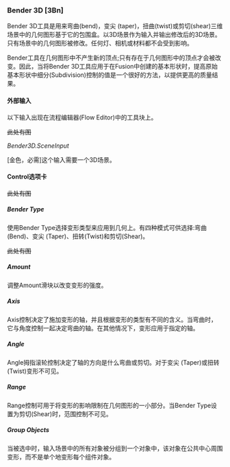 ### Bender 3D [3Bn]

Bender 3D工具是用来弯曲(bend)，变尖 (taper)，扭曲(twist)或剪切(shear)三维场景中的几何图形基于它的包围盒。以3D场景作为输入并输出修改后的3D场景。只有场景中的几何图形被修改。任何灯、相机或材料都不会受到影响。

Bender工具在几何图形中不产生新的顶点;只有存在于几何图形中的顶点才会被改变。因此，当将Bender 3D工具应用于在Fusion中创建的基本形状时，提高原始基本形状中细分(Subdivision)控制的值是一个很好的方法，以提供更高的质量结果。

#### 外部输入

以下输入出现在流程编辑器(Flow Editor)中的工具块上。

~~此处有图~~

*Bender3D.SceneInput*

[金色，必需]这个输入需要一个3D场景。

#### Control选项卡

~~此处有图~~

##### Bender Type

使用Bender Type选择变形类型来应用到几何上。有四种模式可供选择:弯曲(Bend)、变尖 (Taper)、扭转(Twist)和剪切(Shear)。

~~此处有图~~

##### Amount

调整Amount滑块以改变变形的强度。

##### Axis

Axis控制决定了施加变形的轴，并且根据变形的类型有不同的含义。当弯曲时，它与角度控制一起决定弯曲的轴。在其他情况下，变形应用于指定的轴。

##### Angle

Angle拇指滚轮控制决定了轴的方向是什么弯曲或剪切。对于变尖 (Taper)或扭转(Twist)变形不可见。

##### Range

Range控制可用于将变形的影响限制在几何图形的一小部分。当Bender Type设置为剪切(Shear)时，范围控制不可见。

##### Group Objects

当被选中时，输入场景中的所有对象被分组到一个对象中，该对象在公共中心周围变形，而不是单个地变形每个组件对象。